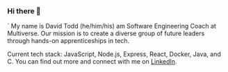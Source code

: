 ### Hi there 👋
`
My name is David Todd (he/him/his) am Software Engineering Coach at Multiverse. Our mission is to create a diverse group of future leaders through hands-on apprenticeships in tech.

Current tech stack: JavaScript, Node.js, Express, React, Docker, Java, and C. You can find out more and connect with me on [LinkedIn](https://www.linkedin.com/in/david-alan-todd/).


<!--
**davidalantodd/davidalantodd** is a ✨ _special_ ✨ repository because its `README.md` (this file) appears on your GitHub profile.

Here are some ideas to get you started:

- 🔭 I’m currently working on ...
- 🌱 I’m currently learning ...
- 👯 I’m looking to collaborate on ...
- 🤔 I’m looking for help with ...
- 💬 Ask me about ...
- 📫 How to reach me: ...
- 😄 Pronouns: ...
- ⚡ Fun fact: ...
-->
